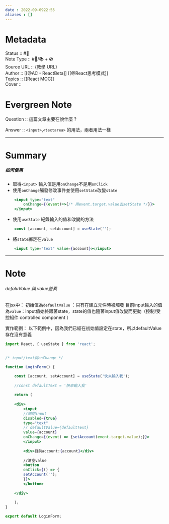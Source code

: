 ```yaml
---
date : 2022-09-0922:55
aliases : []
---
```

# Metadata
Status :: #🌱 <br>
Note Type :: #📨/📚️  +  💿  <br>
Source URL :: {教學 URL} <br>
Author :: [[@AC - ReactBeta]] [[@React思考模式]]<br>
Topics :: [[React MOC]]<br>
Cover ::

# Evergreen Note

Question :: 這篇文章主要在說什麼 ?

Answer :: `<input>`,`<textarea>` 的用法，兩者用法一樣

---

# Summary 
##### 如何使用
- 取得`<input>` 輸入值是用`onChange`不是用`onClick`
- 使用`onChange`觸發修改事件並使用`setState`改變`state` 
```jsx
	<input type="text" 
		onChange={(event)=>{/* 用event.target.value去setState */}}> 
    </input>
```
- 使用`useState` 紀錄輸入的值和改變的方法
```jsx
	const [account, setAccount] = useState('');
```
- 將`state`綁定在`value`
```jsx
	<input type="text" value={account}></input>
```



---

# Note
###### defaluValue 與 value差異
在jsx中：
初始值為`defaultValue` ：只有在建立元件時被觸發
目前input輸入的值為`value`：input值始終跟著state，state的值也隨著input值改變而更動（控制/受控組件 controlled component ）

實作範例：
以下範例中，因為我們已經在初始值設定在state，所以defaultValue存在沒有意義
```jsx
import React, { useState } from 'react';

  
/* input/text與onChange */

function LoginForm() {

	const [account, setAccount] = useState('快來輸入我');
	
	//const defaultText = '快來輸入我'
	
	return (
	
	<div>
		<input
		//關閉input
		disabled={true}
		type="text"
		// defaultValue={defaultText}
		value={account}
		onChange={(event) => {setAccount(event.target.value);}}>
		</input>
	
		<div>目前account:{account}</div>
		
		//清空value
		<button
		onClick={() => {
		setAccount('');
		}}>	
		</button>
		
	</div>
	
	);
}

export default LoginForm;

```
